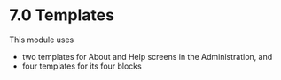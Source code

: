# 7.0 Templates

This module uses 
-	two templates for About and Help screens in the Administration, and 
-	four templates for its four blocks  